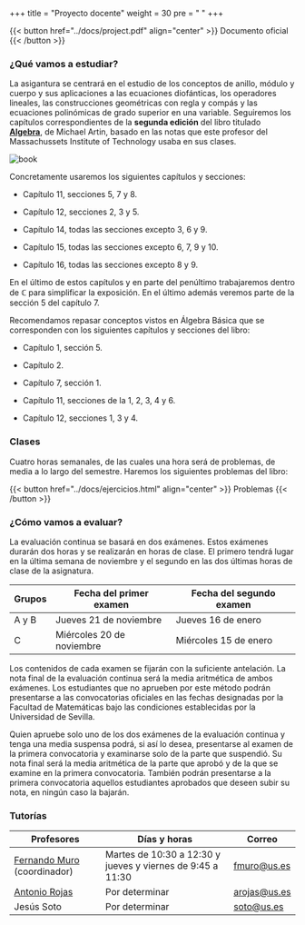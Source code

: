 +++
title = "Proyecto docente"
weight = 30
pre = "<i class='fa fa-book'></i> "
+++

{{< button href="../docs/project.pdf" align="center" >}} Documento oficial {{< /button >}}

### ¿Qué vamos a estudiar?

La asigantura se centrará en el estudio de los conceptos de anillo, módulo y cuerpo y sus aplicaciones a las ecuaciones diofánticas, los operadores lineales, las construcciones geométricas con regla y compás y las ecuaciones polinómicas de grado superior en una variable. Seguiremos los capítulos correspondientes de la **segunda edición** del libro titulado [**Algebra**](https://fama.us.es/discovery/search?query=any,contains,algebra%20artin&tab=all_data_not_idus&search_scope=all_data_not_idus&sortby=date_d&vid=34CBUA_US:VU1&facet=frbrgroupid,include,20288007660796345&lang=es&offset=0), de Michael Artin, basado en las notas que este profesor del Massachussets Institute of Technology usaba en sus clases. 

![book](../images/book.jpeg)

Concretamente usaremos los siguientes capítulos y secciones:

* Capítulo 11, secciones 5, 7 y 8.

* Capítulo 12, secciones 2, 3 y 5.

* Capítulo 14, todas las secciones excepto 3, 6 y 9.

* Capítulo 15, todas las secciones excepto 6, 7, 9 y 10.

* Capítulo 16, todas las secciones excepto 8 y 9.

En el último de estos capítulos y en parte del penúltimo trabajaremos dentro de $\mathbb{C}$ para simplificar la exposición. En el último además veremos parte de la sección 5 del capítulo 7.

Recomendamos repasar conceptos vistos en Álgebra Básica que se corresponden con los siguientes capítulos y secciones del libro:

* Capítulo 1, sección 5.

* Capítulo 2.

* Capítulo 7, sección 1.

* Capítulo 11, secciones de la 1, 2, 3, 4 y 6.

* Capítulo 12, secciones 1, 3 y 4.

### Clases

Cuatro horas semanales, de las cuales una hora será de problemas, de media a lo largo del semestre. Haremos los siguientes problemas del libro:

{{< button href="../docs/ejercicios.html" align="center" >}} Problemas {{< /button >}}

### ¿Cómo vamos a evaluar?

La evaluación continua se basará en dos exámenes. Estos exámenes durarán dos horas y se realizarán en horas de clase. El primero tendrá lugar en la última semana de noviembre y el segundo en las dos últimas horas de clase de la asignatura.

| Grupos            | Fecha del primer examen        | Fecha del segundo examen        |
| ------------------| ------------------------------ | ------------------------------- |
| A y B             | Jueves 21 de noviembre         | Jueves 16 de enero              |
| C                 | Miércoles 20 de noviembre      | Miércoles 15 de enero           |

Los contenidos de cada examen se fijarán con la suficiente antelación. La nota final de la evaluación continua será la media aritmética de ambos exámenes. Los estudiantes que no aprueben por este método podrán presentarse a las convocatorias oficiales en las fechas designadas por la Facultad de Matemáticas bajo las condiciones establecidas por la Universidad de Sevilla. 

Quien apruebe solo uno de los dos exámenes de la evaluación continua y tenga una media suspensa podrá, si así lo desea, presentarse al examen de la primera convocatoria y examinarse solo de la parte que suspendió. Su nota final será la media aritmética de la parte que aprobó y de la que se examine en la primera convocatoria. También podrán presentarse a la primera convocatoria aquellos estudiantes aprobados que deseen subir su nota, en ningún caso la bajarán.

### Tutorías

| Profesores                                                  | Días y horas                                               | Correo         |
|-------------------------------------------------------------|------------------------------------------------------------|----------------|
| [Fernando Muro](http://personal.us.es/fmuro/) (coordinador) | Martes de 10:30 a 12:30 y jueves y viernes de 9:45 a 11:30 | <fmuro@us.es>  |
| [Antonio Rojas](http://personal.us.es/arojas/)              | Por determinar                                             | <arojas@us.es> |
| Jesús Soto                                                  | Por determinar                                             | <soto@us.es>   |

